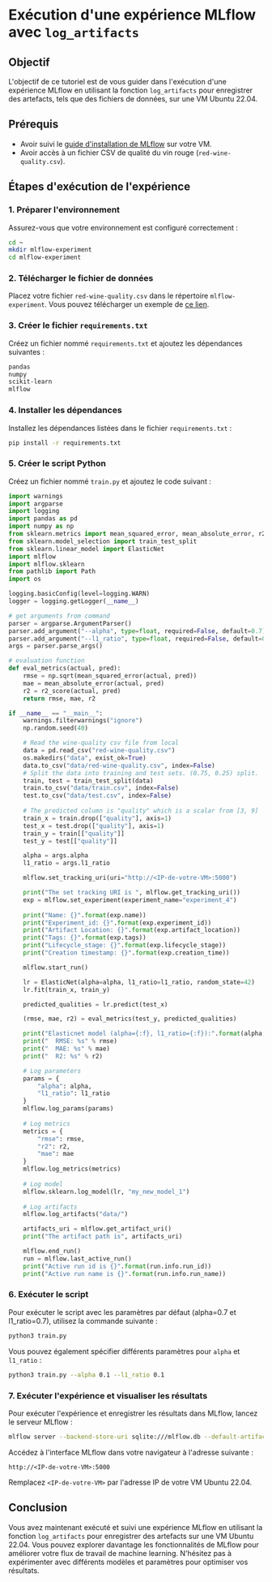# Exécution d'une expérience MLflow avec `log_artifacts`

## Objectif

L'objectif de ce tutoriel est de vous guider dans l'exécution d'une expérience MLflow en utilisant la fonction `log_artifacts` pour enregistrer des artefacts, tels que des fichiers de données, sur une VM Ubuntu 22.04.

## Prérequis

- Avoir suivi le [guide d'installation de MLflow](#installation-de-mlflow-sur-une-vm-ubuntu-2204) sur votre VM.
- Avoir accès à un fichier CSV de qualité du vin rouge (`red-wine-quality.csv`).

## Étapes d'exécution de l'expérience

### 1. Préparer l'environnement

Assurez-vous que votre environnement est configuré correctement :

```bash
cd ~
mkdir mlflow-experiment
cd mlflow-experiment
```

### 2. Télécharger le fichier de données

Placez votre fichier `red-wine-quality.csv` dans le répertoire `mlflow-experiment`. Vous pouvez télécharger un exemple de [ce lien](https://archive.ics.uci.edu/ml/machine-learning-databases/wine-quality/winequality-red.csv).

### 3. Créer le fichier `requirements.txt`

Créez un fichier nommé `requirements.txt` et ajoutez les dépendances suivantes :

```txt
pandas
numpy
scikit-learn
mlflow
```

### 4. Installer les dépendances

Installez les dépendances listées dans le fichier `requirements.txt` :

```bash
pip install -r requirements.txt
```

### 5. Créer le script Python

Créez un fichier nommé `train.py` et ajoutez le code suivant :

```python
import warnings
import argparse
import logging
import pandas as pd
import numpy as np
from sklearn.metrics import mean_squared_error, mean_absolute_error, r2_score
from sklearn.model_selection import train_test_split
from sklearn.linear_model import ElasticNet
import mlflow
import mlflow.sklearn
from pathlib import Path
import os

logging.basicConfig(level=logging.WARN)
logger = logging.getLogger(__name__)

# get arguments from command
parser = argparse.ArgumentParser()
parser.add_argument("--alpha", type=float, required=False, default=0.7)
parser.add_argument("--l1_ratio", type=float, required=False, default=0.7)
args = parser.parse_args()

# evaluation function
def eval_metrics(actual, pred):
    rmse = np.sqrt(mean_squared_error(actual, pred))
    mae = mean_absolute_error(actual, pred)
    r2 = r2_score(actual, pred)
    return rmse, mae, r2

if __name__ == "__main__":
    warnings.filterwarnings("ignore")
    np.random.seed(40)

    # Read the wine-quality csv file from local
    data = pd.read_csv("red-wine-quality.csv")
    os.makedirs("data", exist_ok=True)
    data.to_csv("data/red-wine-quality.csv", index=False)
    # Split the data into training and test sets. (0.75, 0.25) split.
    train, test = train_test_split(data)
    train.to_csv("data/train.csv", index=False)
    test.to_csv("data/test.csv", index=False)
    
    # The predicted column is "quality" which is a scalar from [3, 9]
    train_x = train.drop(["quality"], axis=1)
    test_x = test.drop(["quality"], axis=1)
    train_y = train[["quality"]]
    test_y = test[["quality"]]

    alpha = args.alpha
    l1_ratio = args.l1_ratio

    mlflow.set_tracking_uri(uri="http://<IP-de-votre-VM>:5000")

    print("The set tracking URI is ", mlflow.get_tracking_uri())
    exp = mlflow.set_experiment(experiment_name="experiment_4")
    
    print("Name: {}".format(exp.name))
    print("Experiment_id: {}".format(exp.experiment_id))
    print("Artifact Location: {}".format(exp.artifact_location))
    print("Tags: {}".format(exp.tags))
    print("Lifecycle_stage: {}".format(exp.lifecycle_stage))
    print("Creation timestamp: {}".format(exp.creation_time))

    mlflow.start_run()

    lr = ElasticNet(alpha=alpha, l1_ratio=l1_ratio, random_state=42)
    lr.fit(train_x, train_y)

    predicted_qualities = lr.predict(test_x)

    (rmse, mae, r2) = eval_metrics(test_y, predicted_qualities)

    print("Elasticnet model (alpha={:f}, l1_ratio={:f}):".format(alpha, l1_ratio))
    print("  RMSE: %s" % rmse)
    print("  MAE: %s" % mae)
    print("  R2: %s" % r2)

    # Log parameters
    params = {
        "alpha": alpha,
        "l1_ratio": l1_ratio
    }
    mlflow.log_params(params)
    
    # Log metrics
    metrics = {
        "rmse": rmse,
        "r2": r2,
        "mae": mae
    }
    mlflow.log_metrics(metrics)
    
    # Log model
    mlflow.sklearn.log_model(lr, "my_new_model_1")
    
    # Log artifacts
    mlflow.log_artifacts("data/")

    artifacts_uri = mlflow.get_artifact_uri()
    print("The artifact path is", artifacts_uri)

    mlflow.end_run()
    run = mlflow.last_active_run()
    print("Active run id is {}".format(run.info.run_id))
    print("Active run name is {}".format(run.info.run_name))
```

### 6. Exécuter le script

Pour exécuter le script avec les paramètres par défaut (alpha=0.7 et l1_ratio=0.7), utilisez la commande suivante :

```bash
python3 train.py
```

Vous pouvez également spécifier différents paramètres pour `alpha` et `l1_ratio` :

```bash
python3 train.py --alpha 0.1 --l1_ratio 0.1
```

### 7. Exécuter l'expérience et visualiser les résultats

Pour exécuter l'expérience et enregistrer les résultats dans MLflow, lancez le serveur MLflow :

```bash
mlflow server --backend-store-uri sqlite:///mlflow.db --default-artifact-root ./mlruns --host 0.0.0.0
```

Accédez à l'interface MLflow dans votre navigateur à l'adresse suivante :

```
http://<IP-de-votre-VM>:5000
```

Remplacez `<IP-de-votre-VM>` par l'adresse IP de votre VM Ubuntu 22.04.

## Conclusion

Vous avez maintenant exécuté et suivi une expérience MLflow en utilisant la fonction `log_artifacts` pour enregistrer des artefacts sur une VM Ubuntu 22.04. Vous pouvez explorer davantage les fonctionnalités de MLflow pour améliorer votre flux de travail de machine learning. N'hésitez pas à expérimenter avec différents modèles et paramètres pour optimiser vos résultats.
